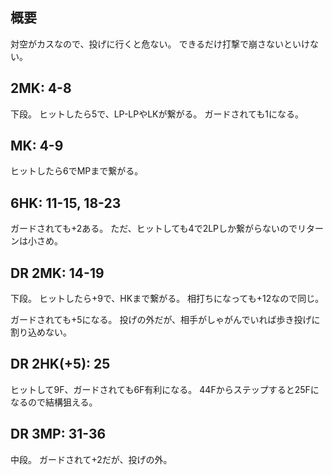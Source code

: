 ## 概要

対空がカスなので、投げに行くと危ない。
できるだけ打撃で崩さないといけない。

## 2MK: 4-8

下段。
ヒットしたら5で、LP-LPやLKが繋がる。
ガードされても1になる。

## MK: 4-9

ヒットしたら6でMPまで繋がる。

## 6HK: 11-15, 18-23

ガードされても+2ある。
ただ、ヒットしても4で2LPしか繋がらないのでリターンは小さめ。

## DR 2MK: 14-19

下段。
ヒットしたら+9で、HKまで繋がる。
相打ちになっても+12なので同じ。

ガードされても+5になる。
投げの外だが、相手がしゃがんでいれば歩き投げに割り込めない。

## DR 2HK(+5): 25

ヒットして9F、ガードされても6F有利になる。
44Fからステップすると25Fになるので結構狙える。

## DR 3MP: 31-36

中段。
ガードされて+2だが、投げの外。
